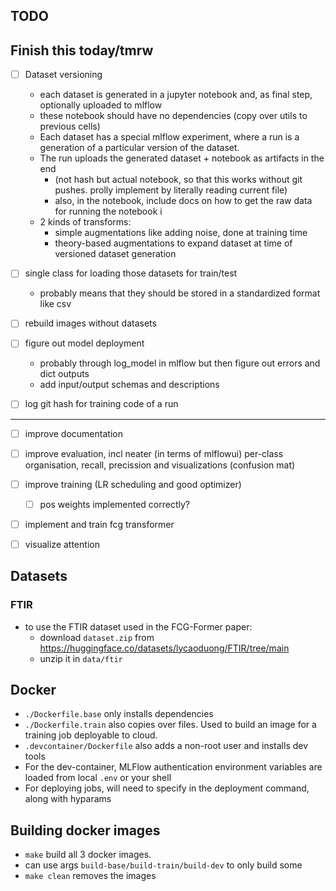 ## TODO

Finish this today/tmrw
-----------------------------------------------------
- [ ] Dataset versioning
    - each dataset is generated in a jupyter notebook and, as final step, optionally uploaded to mlflow
    - these notebook should have no dependencies (copy over utils to previous cells)
    - Each dataset has a special mlflow experiment, where a run is a generation of a particular version of the dataset.
    - The run uploads the generated dataset + notebook as artifacts in the end
        - (not hash but actual notebook, so that this works without git pushes. prolly implement by literally reading current file)
        - also, in the notebook,  include docs on how to get the raw data for running the notebook i
    - 2 kinds of transforms:
        - simple augmentations like adding noise, done at training time
        - theory-based augmentations to expand dataset at time of versioned dataset generation

- [ ] single class for loading those datasets for train/test
    - probably means that they should be stored in a standardized format like csv

- [ ] rebuild images without datasets

- [ ] figure out model deployment
    - probably through log_model in mlflow but then figure out errors and dict outputs
    - add input/output schemas and descriptions

- [ ] log git hash for training code of a run

------------------------------------------------------
- [ ] improve documentation

- [ ] improve evaluation, incl neater (in terms of mlflowui) per-class organisation, recall, precission and visualizations (confusion mat)

- [ ] improve training (LR scheduling and good optimizer)
    - [ ] pos weights implemented correctly?

- [ ] implement and train fcg transformer

- [ ] visualize attention


## Datasets
### FTIR
- to use the FTIR dataset used in the FCG-Former paper:
    - download `dataset.zip` from https://huggingface.co/datasets/lycaoduong/FTIR/tree/main 
    - unzip it in `data/ftir`


## Docker
- `./Dockerfile.base` only installs dependencies
- `./Dockerfile.train` also copies over files. Used to build an image for a training job deployable to cloud.
- `.devcontainer/Dockerfile` also adds a non-root user and installs dev tools
- For the dev-container, MLFlow authentication environment variables are loaded from local `.env` or your shell
- For deploying jobs, will need to specify in the deployment command, along with hyparams

## Building docker images
- `make` build all 3 docker images. 
- can use args `build-base/build-train/build-dev` to only build some
- `make clean` removes the images
